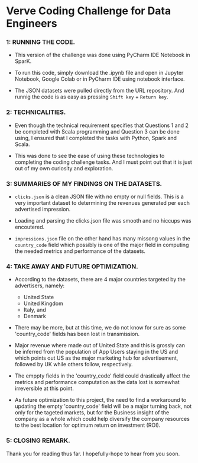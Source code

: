 # Verve Coding Challenge for Data Engineers



### 1: RUNNING THE CODE.

* This version of the challenge was done using PyCharm IDE Notebook in SparK.

* To run this code, simply download the .ipynb file and open in Jupyter Notebook, Google Colab or in PyCharm IDE using notebook interface.

* The JSON datasets were pulled directly from the URL repository. And runnig the code is as easy as pressing `Shift key` + `Return key`.



### 2: TECHNICALITIES.

* Even though the technical requirement specifies that Questions 1 and 2 be completed with Scala programming and Question 3 can be done using, I ensured
  that I completed the tasks with Python, Spark and Scala. 
  
* This was done to see the ease of using these technologies to completing the coding challenge tasks. And I must point out that it is just out of my own 
  curiosity and exploration.
  
  
  
### 3: SUMMARIES OF MY FINDINGS ON THE DATASETS.

* `clicks.json` is a clean JSON file with no empty or null fields. This is a very important dataset to determining the revenues generated per each advertised
impression.

* Loading and parsing the clicks.json file was smooth and no hiccups was encoutered.

* `impressions.json` file on the other hand has many missong values in the `country_code` field which possibly is one of the major field in computing the needed
  metrics and performance of the datasets.
  
  

### 4: TAKE AWAY AND FUTURE OPTIMIZATION.

* According to the datasets, there are 4 major countries targeted by the advertisers, namely:
  
  * United State
  * United Kingdom
  * Italy, and
  * Denmark

* There may be more, but at this time, we do not know for sure as some 'country_code' fields has been lost in transmission.

* Major revenue where made out of United State and this is grossly can be inferred from the population of App Users staying in the US and which points out US as 
  the major marketing hub for advertisement, followed by UK while others follow, respectively.

* The emppty fields in the 'country_code' field could drastically affect the metrics and performance computation as the data lost is somewhat irreversible 
  at this point.
  
* As future optimization to this project, the need to find a workaround to updating the empty 'country_code' field will be a major turning back, not only for
  the tageted markets, but for the Business insight of the company as a whole which could help diversify the company resources to the best location for optimum
  return on investment (ROI).
  
  

### 5: CLOSING REMARK.

Thank you for reading thus far. I hopefully-hope to hear from you soon. 

  
